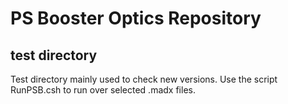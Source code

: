# PS Booster Optics Repository

## test directory

Test directory mainly used to check new versions.
Use the script RunPSB.csh to run over selected .madx files.
